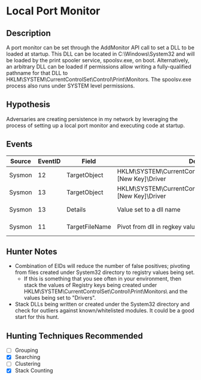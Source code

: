# Local Port Monitor
## Description
A port monitor can be set through the AddMonitor API call to set a DLL to be loaded at startup. This DLL can be located in C:\Windows\System32 and will be loaded by the print spooler service, spoolsv.exe, on boot. Alternatively, an arbitrary DLL can be loaded if permissions allow writing a fully-qualified pathname for that DLL to HKLM\SYSTEM\CurrentControlSet\Control\Print\Monitors. The spoolsv.exe process also runs under SYSTEM level permissions.


## Hypothesis
Adversaries are creating persistence in my network by leveraging the process of setting up a local port monitor and executing code at startup. 


## Events

| Source | EventID | Field | Details | Reference | 
|--------|---------|-------|---------|-----------| 
| Sysmon | 12 | TargetObject | HKLM\\SYSTEM\\CurrentControlSet\\Control\\Print\\Monitors\\[New Key]\\Driver | [Brady Bloxham](https://www.youtube.com/watch?v=dq2Hv7J9fvk) |
| Sysmon | 13 | TargetObject | HKLM\\SYSTEM\\CurrentControlSet\\Control\\Print\\Monitors\\[New Key]\\Driver | [Brady Bloxham](https://www.youtube.com/watch?v=dq2Hv7J9fvk) |
| Sysmon | 13 | Details | Value set to a dll name| [Brady Bloxham](https://www.youtube.com/watch?v=dq2Hv7J9fvk) |
| Sysmon | 11 | TargetFileName | Pivot from dll in regkey value "Driver" | [Brady Bloxham](https://www.youtube.com/watch?v=dq2Hv7J9fvk) |


## Hunter Notes
* Combination of EIDs will reduce the number of false positives; pivoting from files created under System32 directory to registry values being set.
	* If this is something that you see often in your environment, then stack the values of Registry keys being created under HKLM\SYSTEM\CurrentControlSet\Control\Print\Monitors\ and the values being set to "Drivers".
* Stack DLLs being written or created under the System32 directory and check for outliers against known/whitelisted modules. It could be a good start for this hunt.


## Hunting Techniques Recommended

- [ ] Grouping
- [x] Searching
- [ ] Clustering
- [x] Stack Counting